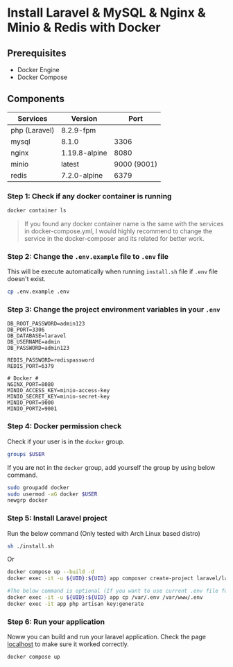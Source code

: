 
# Install Laravel & MySQL & Nginx & Minio & Redis with Docker 

## Prerequisites

- Docker Engine
- Docker Compose

## Components

|Services|Version|Port|
|-----|-----|-----|
|php (Laravel)|8.2.9-fpm||
|mysql|8.1.0|3306|
|nginx|1.19.8-alpine|8080|
|minio|latest|9000 (9001)|
|redis|7.2.0-alpine|6379|

### Step 1: Check if any docker container is running
```bash
docker container ls
```
>If you found any docker container name is the same with the services in docker-compose.yml, I would highly recommend to change the service in the docker-composer and its related for better work.

### Step 2: Change the `.env.example` file to `.env` file
This will be execute automatically when running `install.sh` file if `.env` file doesn't exist.
```sh
cp .env.example .env
```
### Step 3: Change the project environment variables in your `.env`

```dotenv
DB_ROOT_PASSWORD=admin123
DB_PORT=3306
DB_DATABASE=laravel
DB_USERNAME=admin
DB_PASSWORD=admin123

REDIS_PASSWORD=redispassword
REDIS_PORT=6379

# Docker #
NGINX_PORT=8080
MINIO_ACCESS_KEY=minio-access-key
MINIO_SECRET_KEY=minio-secret-key
MINIO_PORT=9000
MINIO_PORT2=9001
```

### Step 4: Docker permission check

Check if your user is in the `docker` group.
```bash
groups $USER
```

If you are not in the `docker` group, add yourself the group by using below command.
```bash
sudo groupadd docker
sudo usermod -aG docker $USER
newgrp docker
```

### Step 5: Install Laravel project

Run the below command (Only tested with Arch Linux based distro)
```bash
sh ./install.sh
```

Or

```bash
docker compose up --build -d
docker exec -it -u ${UID}:${UID} app composer create-project laravel/laravel .

#The below command is optional (If you want to use current .env file for your project)
docker exec -it -u ${UID}:${UID} app cp /var/.env /var/www/.env
docker exec -it app php artisan key:generate
```

### Step 6: Run your application
Noww you can build and run your laravel application. Check the page [localhost](http://127.0.0.1:8080) to make sure it worked correctly.
```bash
docker compose up
```


